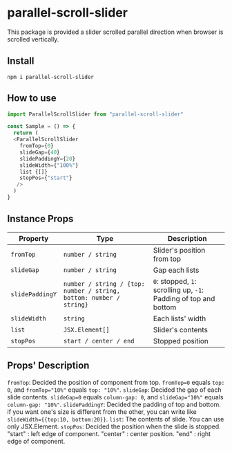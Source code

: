 # parallel-scroll-slider
This package is provided a slider scrolled parallel direction when browser is scrolled vertically.

## Install

```
npm i parallel-scroll-slider
```

## How to use

``` typescript
import ParallelScrollSlider from "parallel-scroll-slider"

const Sample = () => {
  return (
  <ParallelScrollSlider
    fromTop={0}
    slideGap={40}
    slidePaddingY={20}
    slideWidth={"100%"}
    list {[]}
    stopPos={"start"}
   />
  )
}
```

## Instance Props

| Property                | Type              | Description                                                 |
|-------------------------|---------------    |-------------------------------------------------------------|
| `fromTop`               | `number / string` | Slider's position from top                                      |
| `slideGap`              | `number / string` | Gap each lists                                         |
| `slidePaddingY`         | `number / string / {top: number / string, bottom: number / string}` | `0`: stopped, `1`: scrolling up, `-1`: Padding of top and bottom |
| `slideWidth`            | `string`          | Each lists' width                                             |
| `list`                  | `JSX.Element[]`          | Slider's contents                                            |
| `stopPos`               | `start / center / end`          | Stopped position                                         |

## Props' Description

`fromTop`: Decided the position of component from top. `fromTop=0` equals `top: 0`, and `fromTop="10%"` equals `top: "10%"`.
`slideGap`: Decided the gap of each slide contents. `slideGap=0` equals `column-gap: 0`, and `slideGap="10%"` equals `column-gap: "10%"`.
`slidePaddingY`: Decided the padding of top and bottom. if you want one's size is different from the other, you can write like `slideWidth={{top:10, bottom:20}}`.
`list`: The contents of slide. You can use only JSX.Element.
`stopPos`: Decided the position when the slide is stopped. "start" : left edge of component. "center" : center position. "end" : right edge of component. 
